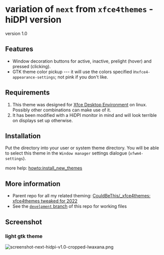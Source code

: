 # variation of `next` from `xfce4themes` - hiDPI version 
version 1.0

## Features

- Window decoration buttons for active, inactive, prelight (hover) and pressed (clicking). 
- GTK theme color pickup --- it will use the colors specified in`xfce4-appearance-settings`; not pink if you don't like. 

## Requirements

1. This theme was designed for [Xfce Desktop Environment](https://xfce.org/) on linux. Possibly other combinations can make use of it. 
2. It has been modified with a HiDPI monitor in mind and will look terrible on displays set up otherwise. 

## Installation

Put the directory into your user or system theme directory. You will be able to select this theme in the `Window manager` settings dialogue (`xfwm4-settings`).

more help: [howto:install_new_themes](https://wiki.xfce.org/howto:install_new_themes)

## More information

-  Parent repo for all my related theming: [CouldBeThis/_xfce4themes: xfce4themes tweaked for 2022](https://github.com/CouldBeThis/_xfce4themes)
- See the [`develpment` branch](https://github.com/CouldBeThis/_xfce4themes-next-hidpi/tree/development) of this repo for working files

## Screenshot

### light gtk theme

![screenshot-next-hidpi-v1.0-cropped-lwaxana.png](docs/screenshot-next-hidpi-v1.0-cropped-lwaxana.png)